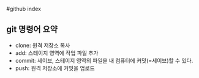 #github index

## git 명령어 요약

- clone: 원격 저장소 복사
- add: 스테이지 영역에 작업 파일 추가
- commit: 세이브, 스테이지 영역의 파일을 내 컴퓨터에 커밋(=세이브)할 수 있다.
- push: 원격 저장소에 커밋을 업로드
